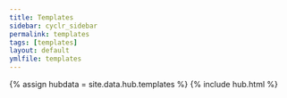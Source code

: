```yaml
---
title: Templates
sidebar: cyclr_sidebar
permalink: templates
tags: [templates]
layout: default
ymlfile: templates
---
```

{% assign hubdata = site.data.hub.templates %}
{% include hub.html %}  